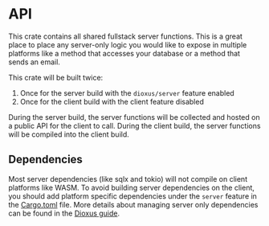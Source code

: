 # API

This crate contains all shared fullstack server functions. This is a great place to place any server-only logic you would like to expose in multiple platforms like a method that accesses your database or a method that sends an email.

This crate will be built twice:
1. Once for the server build with the `dioxus/server` feature enabled
2. Once for the client build with the client feature disabled

During the server build, the server functions will be collected and hosted on a public API for the client to call. During the client build, the server functions will be compiled into the client build.

## Dependencies

Most server dependencies (like sqlx and tokio) will not compile on client platforms like WASM. To avoid building server dependencies on the client, you should add platform specific dependencies under the `server` feature in the [Cargo.toml](../Cargo.toml) file. More details about managing server only dependencies can be found in the [Dioxus guide](https://dioxuslabs.com/learn/0.6/guides/fullstack/managing_dependencies#adding-server-only-dependencies).
